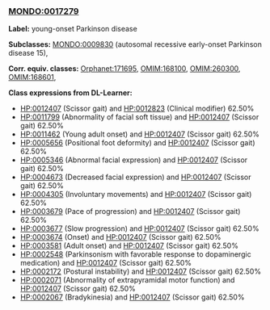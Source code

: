 
### [MONDO:0017279](http://purl.obolibrary.org/obo/MONDO_0017279)
**Label:** young-onset Parkinson disease

**Subclasses:** [MONDO:0009830](http://purl.obolibrary.org/obo/MONDO_0009830) (autosomal recessive early-onset Parkinson disease 15), 

**Corr. equiv. classes:** [Orphanet:171695](http://www.orpha.net/ORDO/Orphanet_171695), [OMIM:168100](http://purl.obolibrary.org/obo/OMIM_168100), [OMIM:260300](http://purl.obolibrary.org/obo/OMIM_260300), [OMIM:168601](http://purl.obolibrary.org/obo/OMIM_168601), 

**Class expressions from DL-Learner:**

- [HP:0012407](http://purl.obolibrary.org/obo/HP_0012407) (Scissor gait) and [HP:0012823](http://purl.obolibrary.org/obo/HP_0012823) (Clinical modifier) 62.50%
- [HP:0011799](http://purl.obolibrary.org/obo/HP_0011799) (Abnormality of facial soft tissue) and [HP:0012407](http://purl.obolibrary.org/obo/HP_0012407) (Scissor gait) 62.50%
- [HP:0011462](http://purl.obolibrary.org/obo/HP_0011462) (Young adult onset) and [HP:0012407](http://purl.obolibrary.org/obo/HP_0012407) (Scissor gait) 62.50%
- [HP:0005656](http://purl.obolibrary.org/obo/HP_0005656) (Positional foot deformity) and [HP:0012407](http://purl.obolibrary.org/obo/HP_0012407) (Scissor gait) 62.50%
- [HP:0005346](http://purl.obolibrary.org/obo/HP_0005346) (Abnormal facial expression) and [HP:0012407](http://purl.obolibrary.org/obo/HP_0012407) (Scissor gait) 62.50%
- [HP:0004673](http://purl.obolibrary.org/obo/HP_0004673) (Decreased facial expression) and [HP:0012407](http://purl.obolibrary.org/obo/HP_0012407) (Scissor gait) 62.50%
- [HP:0004305](http://purl.obolibrary.org/obo/HP_0004305) (Involuntary movements) and [HP:0012407](http://purl.obolibrary.org/obo/HP_0012407) (Scissor gait) 62.50%
- [HP:0003679](http://purl.obolibrary.org/obo/HP_0003679) (Pace of progression) and [HP:0012407](http://purl.obolibrary.org/obo/HP_0012407) (Scissor gait) 62.50%
- [HP:0003677](http://purl.obolibrary.org/obo/HP_0003677) (Slow progression) and [HP:0012407](http://purl.obolibrary.org/obo/HP_0012407) (Scissor gait) 62.50%
- [HP:0003674](http://purl.obolibrary.org/obo/HP_0003674) (Onset) and [HP:0012407](http://purl.obolibrary.org/obo/HP_0012407) (Scissor gait) 62.50%
- [HP:0003581](http://purl.obolibrary.org/obo/HP_0003581) (Adult onset) and [HP:0012407](http://purl.obolibrary.org/obo/HP_0012407) (Scissor gait) 62.50%
- [HP:0002548](http://purl.obolibrary.org/obo/HP_0002548) (Parkinsonism with favorable response to dopaminergic medication) and [HP:0012407](http://purl.obolibrary.org/obo/HP_0012407) (Scissor gait) 62.50%
- [HP:0002172](http://purl.obolibrary.org/obo/HP_0002172) (Postural instability) and [HP:0012407](http://purl.obolibrary.org/obo/HP_0012407) (Scissor gait) 62.50%
- [HP:0002071](http://purl.obolibrary.org/obo/HP_0002071) (Abnormality of extrapyramidal motor function) and [HP:0012407](http://purl.obolibrary.org/obo/HP_0012407) (Scissor gait) 62.50%
- [HP:0002067](http://purl.obolibrary.org/obo/HP_0002067) (Bradykinesia) and [HP:0012407](http://purl.obolibrary.org/obo/HP_0012407) (Scissor gait) 62.50%


